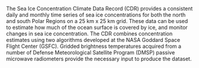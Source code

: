 The Sea Ice Concentration Climate Data Record (CDR) provides a consistent daily and monthly time series of sea ice concentrations for both the north and south Polar Regions on a 25 km x 25 km grid. These data can be used to estimate how much of the ocean surface is covered by ice, and monitor changes in sea ice concentration. The CDR combines concentration estimates using two algorithms developed at the NASA Goddard Space Flight Center (GSFC). Gridded brightness temperatures acquired from a number of Defense Meteorological Satellite Program (DMSP) passive microwave radiometers provide the necessary input to produce the dataset.